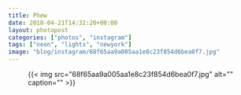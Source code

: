 ```yaml
---
title: Phew
date: 2018-04-21T14:32:20+00:00
layout: photopost
categories: ["photos", "instagram"]
tags: ["neon", "lights", "newyork"]
image: "blog/instagram/68f65aa9a005aa1e8c23f854d6bea0f7.jpg"
---
```


<figure class="photo photo--square">
  {{< img src="68f65aa9a005aa1e8c23f854d6bea0f7.jpg" alt="" caption="" >}}

</figure>


